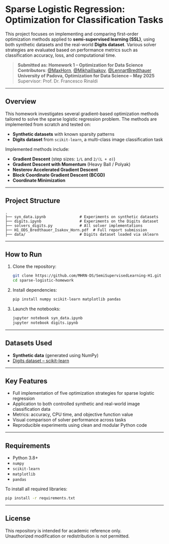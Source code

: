 # Sparse Logistic Regression: Optimization for Classification Tasks

This project focuses on implementing and comparing first-order optimization methods applied to **semi-supervised learning (SSL)**, using both synthetic datasets and the real-world **Digits dataset**. Various solver strategies are evaluated based on performance metrics such as classification accuracy, loss, and computational time.

> **Submitted as: Homework 1 – Optimization for Data Science**  
> **Contributors**: [@MaxHorn](https://github.com/MHRN-DS), [@MikhailIsakov](https://github.com/Mishlen337), [@LennartBredthauer](https://github.com/Lenny945)  
> **University of Padova, Optimization for Data Science – May 2025**  
> Supervisor: Prof. Dr. Francesco Rinaldi

---

## Overview

This homework investigates several gradient-based optimization methods tailored to solve the sparse logistic regression problem. The methods are implemented from scratch and tested on:

- **Synthetic datasets** with known sparsity patterns
- **Digits dataset** from `scikit-learn`, a multi-class image classification task

Implemented methods include:

- **Gradient Descent** (step sizes: `1/L` and `2/(L + σ)`)
- **Gradient Descent with Momentum** (Heavy Ball / Polyak)
- **Nesterov Accelerated Gradient Descent**
- **Block Coordinate Gradient Descent (BCGD)**
- **Coordinate Minimization**

---

## Project Structure

```
.
├── syn_data.ipynb               # Experiments on synthetic datasets
├── digits.ipynb                 # Experiments on the Digits dataset
├── solvers_digits.py            # All solver implementations
├── H1_ODS_Bredthauer_Isakov_Horn.pdf  # Full report submission
├── data/                        # Digits dataset loaded via sklearn
```

---

## How to Run

1. Clone the repository:
   ```bash
   git clone https://github.com/MHRN-DS/SemiSupervisedLearning-H1.git
   cd sparse-logistic-homework
   ```

2. Install dependencies:
   ```bash
   pip install numpy scikit-learn matplotlib pandas
   ```

3. Launch the notebooks:
   ```bash
   jupyter notebook syn_data.ipynb
   jupyter notebook digits.ipynb
   ```

---

## Datasets Used

- **Synthetic data** (generated using NumPy)
- [Digits dataset – scikit-learn](https://scikit-learn.org/stable/modules/generated/sklearn.datasets.load_digits.html)

---

## Key Features

- Full implementation of five optimization strategies for sparse logistic regression
- Application to both controlled synthetic and real-world image classification data
- Metrics: accuracy, CPU time, and objective function value
- Visual comparison of solver performance across tasks
- Reproducible experiments using clean and modular Python code

---

## Requirements

- Python 3.8+
- `numpy`
- `scikit-learn`
- `matplotlib`
- `pandas`

To install all required libraries:
```bash
pip install -r requirements.txt
```

---

## License

This repository is intended for academic reference only.  
Unauthorized modification or redistribution is not permitted.